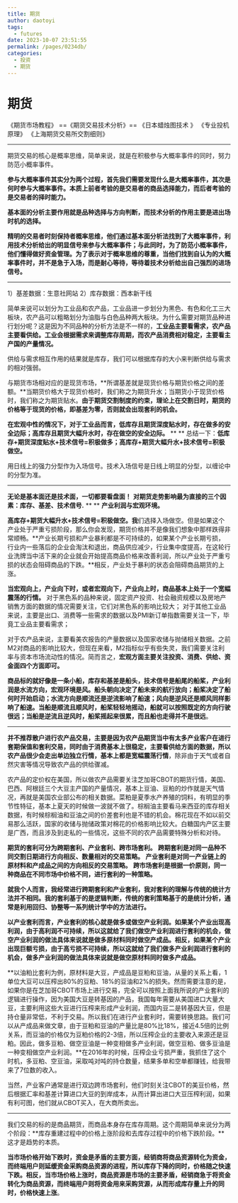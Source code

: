 ```yaml
---
title: 期货
author: daotoyi
tags: 
  - futures
date: 2023-10-07 23:51:55
permalink: /pages/0234db/
categories: 
  - 投资
  - 期货
---
```


# 期货

《期货市场教程》
==《期货交易技术分析》==
《日本蜡烛图技术 》
《专业投机原理》
《上海期货交易所交割细则》

----
期货交易的核心是概率思维，简单来说，就是在积极参与大概率事件的同时，努力防范小概率事件。

**参与大概率事件其实分为两个过程，首先我们需要发现什么是大概率事件，其次是何时参与大概率事件。本质上前者考验的是交易者的商品选择能力，而后者考验的是交易者的择时能力。**

**基本面的分析主要作用就是品种选择与方向判断，而技术分析的作用主要是进出场时机的选择。**

**精明的交易者时刻保持者概率思维，他们通过基本面分析法找到了大概率事件，利用技术分析给出的明显信号来参与大概率事件；与此同时，为了防范小概率事件，他们懂得做好资金管理。为了表示对于概率思维的尊重，当他们找到自认为的大概率事件时，并不是急于入场，而是耐心等待，等待着技术分析给出自己强烈的进场信号。**

----
1）基差数据：生意社网站
2）库存数据：西本新干线

简单来说可以划分为工业品和农产品，工业品进一步划分为黑色、有色和化工三大板块，农产品可以粗略划分为油脂与白色品种两大板块。为什么需要对期货品种进行划分呢？这是因为不同品种的分析方法是不一样的，**工业品主要看需求，农产品主要看供给。工业会根据需求来调整库存周期，而农产品消费相对稳定，主要看主产国的产量情况。**

供给与需求相互作用的结果就是库存，我们可以根据库存的大小来判断供给与需求的相对强弱。

与期货市场相对应的是现货市场，**所谓基差就是现货价格与期货价格之间的差额。**当期货价格大于现货价格时，我们称之为期货升水；当期货小于现货价格时，我们称之为期货贴水。**由于期货交割制度的约束，理论上在交割日时，期货的价格等于现货的价格，即基差为零，否则就会出现套利的机会。**


**在宏观中性的情况下，对于工业品而言，低库存且期货深度贴水时，存在做多的安全边际；高库存且期货大幅升水时，存在做空的安全边际。**
**
**
总结一下：**低库存+期货深度贴水+技术信号=积极做多；高库存+期货大幅升水+技术信号=积极做空。**

用日线上的强力分型作为入场信号。技术入场信号是日线上明显的分型，以缠论中的分型为准。

----

**无论是基本面还是技术面，一切都要看盘面！**
**对期货走势影响最为直接的三个因素：库存、基差、技术信号.**
**
**
**产业利润与宏观环境。**

**高库存+期货大幅升水+技术信号=积极做空。我**们选择入场做空。但是如果这个产业处于严重亏损阶段，那么你会发现，期货价格并不是像我们想象中那样跌得非常顺畅。**产业长期亏损和产业暴利都是不可持续的，如果某个产业长期亏损，行业内一些落后的企业会淘汰和退出，商品供应减少，行业集中度提高，在这轮行业洗牌当中活下来的企业就会开始提高商品价格来改善利润，所以产业处于严重亏损的状态会阻碍商品的下跌。**相反，产业处于暴利的状态会阻碍商品期货的上涨。

**当宏观向上，产业向下时，或者宏观向下，产业向上时，商品基本上处于一个宽幅震荡的行情。**
对于黑色系的品种来说，固定资产投资、社会融资规模以及房地产销售方面的数据的情况需要关注，它们对黑色系的影响比较大；
对于其他工业品来说，主要是出口、消费等一些需求的数据以及PMI新订单指数需要关注一下，毕竟工业品主要看需求；

对于农产品来说，主要看美农报告的产量数据以及国家收储与抛储相关数据。之前M2对商品的影响比较大，但现在来看，M2指标似乎有些失灵，我们需要关注利率与资本市场流动性的情况。简而言之，**宏观方面主要关注投资、消费、供给、资金面四个方面即可。**

**商品标的就好像是一条小船，库存和基差是船头，技术信号是船尾的船桨，产业利润是水流方向，宏观环境是风。船头朝向决定了船未来的航行放向；船桨决定了船何时开始启动；水流方向是顺流还是逆流影响了船速；风向是逆风还是顺风同样影响了船速。当船是顺流且顺风时，船桨轻轻地摇动，船就可以按照既定的方向行驶很远；当船是逆流且逆风时，船桨摇起来很累，而且船也走得并不是很远**。

----

**并不推荐散户进行农产品交易，主要是因为农产品期货当中有太多产业客户在进行套期保值和套利交易，同时由于消费基本上很稳定，主要看供给方面的数据，所以农产品很少会走出单边独立行情，基本上都是宽幅震荡行情**，除非由于天气或者自然灾害等情况导致农产品的供给骤减。

农产品的定价权在美国，所以做农产品需要关注芝加哥CBOT的期货行情，美国、巴西、阿根廷三个大豆主产国的产量情况，基本上豆油、豆粕的炒作就是天气情况，再就是美国农业部公布的相关数据。菜粕是夏季水产养殖的饲料，有明显的季节性特征，基本上夏天的时候做一波就不做了。棕榈油主要看马来西亚的库存相关数据，有时候棕榈油和豆油之间的价差套利也是不错的机会。棉花现在不如以前交易那么活跃，国家的收储与抛储政策对棉花的价格影响比较大。白糖国内产区主要是广西，而且涉及到走私的一些情况，这些不同的农产品需要特殊分析和对待。

**期货的套利可分为跨期套利、产业套利、跨市场套利。**
**跨期套利是对同一品种不同交割日期进行方向相反、数量相对的交易策略。**
**产业套利是对同一产业链上的原材料和产成品之间的方向相反的交易策略。**
**跨市场套利是根据一价原则，同一种商品在不同市场中价格不同，进行套利的一种策略。**

**就我个人而言，我经常进行跨期套利和产业套利，我对套利的理解与传统的统计方法并不相同。我的套利基于的是逻辑判断，传统的套利策略基于的是统计分析，通常是利用回归、协整等一系列统计学中的方法进行。**

**以产业套利而言，产业套利的核心就是做多或做空产业利润。如果某个产业出现高利润，由于高利润不可持续，所以这就给了我们做空产业利润进行套利的机会，做空产业利润的做法具体来说就是做多原材料同时做空产成品。相反，如果某个产业出现巨额亏损，由于高亏损不可持续，所以这就给了我们做多产业利润进行套利的机会，做多产业利润的做法具体来说就是做空原材料同时做多产成品。**

**以油粕比套利为例，原材料是大豆，产成品是豆粕和豆油，从量的关系上看，1单位大豆可以压榨出80%的豆粕、18%的豆油和2%的损失。然而需要注意的是，如果你是在芝加哥CBOT市场上进行交易，完全可以按照上面我所说的产业套利的逻辑进行操作，因为美国大豆是转基因的产品，我国每年需要从美国进口大量大豆，主要利用这些大豆进行压榨来形成产业利润，而国内豆二是转基因大豆，但是持仓量非常低，不利于交易。所以我们在进行产业套利时，需要转换思路。我们可以从产成品来做文章，由于豆粕和豆油的产量比是80%比18%，接近4.5倍的比例关系，而豆油的价格仅为豆粕价格的2-3倍，所以压榨企业的主要收入来源还是豆粕。因此，做多豆粕、做空豆油是一种变相做多产业利润，做空豆粕、做多豆油是一种变相做空产业利润。**在2016年的时候，压榨企业亏损严重，我抓住了这个时机，多豆粕、空豆油，采取吨对吨的持仓数量，结果多单和空单都赚钱，给我带来了7位数的收入。

当然，产业客户通常是进行双边跨市场套利，他们时刻关注CBOT的美豆价格，然后根据汇率和基差计算进口大豆的到岸成本，从而计算出进口大豆压榨利润，如果有利可图，他们就从CBOT买入，在大商所卖出。

----

我们交易的标的是商品期货，而商品本身存在库存周期。这个周期简单来说分为两个阶段：**库存重建过程中的价格上涨阶段和去库存过程中的价格下跌阶段。**这才是趋势的本质。

**当市场价格开始下跌时，资金是矛盾的主要方面，经销商将商品资源转化为资金，而终端用户则延缓资金采购商品资源的进程，所以库存下降的同时，价格随之快速下跌。相反，当市场价格上涨时，商品资源是市场的主要矛盾，经销商急于将资金转化为商品资源，而终端用户则将资金用来采购货源，从而形成库存量上升的同时，价格快速上涨**。